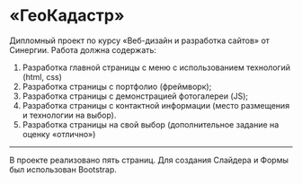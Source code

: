 # «ГеоКадастр»
Дипломный проект по курсу «Веб-дизайн и разработка сайтов» от Синергии.
Работа должна содержать: 
1. Разработка главной страницы с меню с использованием технологий (html, css)
2. Разработка страницы с портфолио (фреймворк);
3. Разработка страницы с демонстрацией фотогалереи (JS);
4. Разработка страницы с контактной информации (место размещения и технологии на выбор).
5. Разработка страницы на свой выбор (дополнительное задание на оценку «отлично»)
---------------------------------------------------------------------------------------
В проекте реализовано пять страниц.
Для создания Слайдера и Формы был использован Bootstrap.
